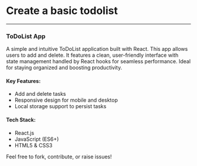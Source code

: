 # Create a basic todolist
---

### ToDoList App

A simple and intuitive ToDoList application built with React. This app allows users to add and  delete. It features a clean, user-friendly interface with state management handled by React hooks for seamless performance. Ideal for staying organized and boosting productivity.

#### Key Features:
- Add and delete tasks
- Responsive design for mobile and desktop
- Local storage support to persist tasks

#### Tech Stack:
- React.js
- JavaScript (ES6+)
- HTML5 & CSS3

Feel free to fork, contribute, or raise issues!

